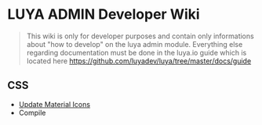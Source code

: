 # LUYA ADMIN Developer Wiki

> This wiki is only for developer purposes and contain only informations about "how to develop" on the luya admin module. Everything else regarding documentation must be done in the luya.io guide which is located here https://github.com/luyadev/luya/tree/master/docs/guide

## CSS

+ [Update Material Icons](Css/Update-Material-Icons)
+ Compile